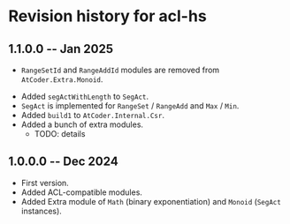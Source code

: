 # Revision history for acl-hs

## 1.1.0.0 -- Jan 2025

- `RangeSetId` and `RangeAddId` modules are removed from `AtCoder.Extra.Monoid`.
* Added `segActWithLength` to `SegAct`.
* `SegAct` is implemented for `RangeSet` / `RangeAdd` and `Max` / `Min`.
* Added `build1` to `AtCoder.Internal.Csr`.
* Added a bunch of extra modules.
  - TODO: details

## 1.0.0.0 -- Dec 2024

* First version.
* Added ACL-compatible modules.
* Added Extra module of `Math` (binary exponentiation) and `Monoid` (`SegAct` instances).

